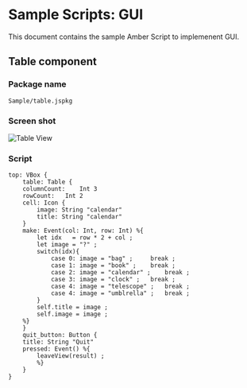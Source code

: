 

# Sample Scripts: GUI
This document contains the sample Amber Script to implemenent GUI.

## Table component
### Package name
`Sample/table.jspkg`

### Screen shot
![Table View](Images/table-screenshot.png)

### Script
````
top: VBox {
    table: Table {
	columnCount:	Int	3
	rowCount:	Int	2
	cell: Icon {
		image: String "calendar"
		title: String "calendar"
	}
	make: Event(col: Int, row: Int) %{
		let idx   = row * 2 + col ;
		let image = "?" ;
		switch(idx){
			case 0: image = "bag" ;		break ;
			case 1: image = "book" ; 	break ;
			case 2: image = "calendar" ;	break ;
			case 3: image = "clock" ;	break ;
			case 4: image = "telescope" ;	break ;
			case 4: image = "umblrella" ;	break ;
		}
		self.title = image ;
		self.image = image ;
	%}
    }
    quit_button: Button {
   	title: String "Quit"
	pressed: Event() %{
		leaveView(result) ;
        %}
    }
}


````

